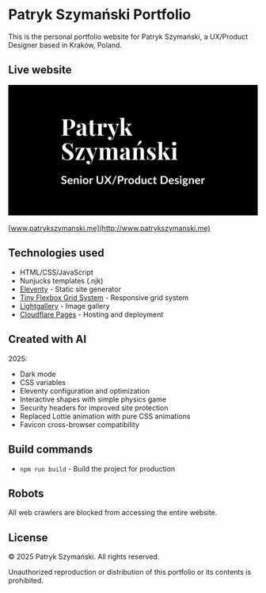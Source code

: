 # Patryk Szymański Portfolio

This is the personal portfolio website for Patryk Szymański, a UX/Product Designer based in Kraków, Poland.

## Live website

![Portfolio Preview](src/images/og-image.png)

[www.patrykszymanski.me](http://www.patrykszymanski.me)

## Technologies used

- HTML/CSS/JavaScript
- Nunjucks templates (.njk)
- [Eleventy](https://www.11ty.dev/) - Static site generator
- [Tiny Flexbox Grid System](https://pavellaptev.github.io/tiny-flexbox-grid-system/) - Responsive grid system
- [Lightgallery](https://www.lightgalleryjs.com/) - Image gallery
- [Cloudflare Pages](https://pages.cloudflare.com/) - Hosting and deployment

## Created with AI

2025:
- Dark mode
- CSS variables
- Eleventy configuration and optimization
- Interactive shapes with simple physics game
- Security headers for improved site protection
- Replaced Lottie animation with pure CSS animations
- Favicon cross-browser compatibility

## Build commands

- `npm run build` - Build the project for production

## Robots

All web crawlers are blocked from accessing the entire website.

## License

© 2025 Patryk Szymański. All rights reserved.

Unauthorized reproduction or distribution of this portfolio or its contents is prohibited.